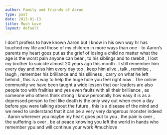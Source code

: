 ```yaml
---
author: Family and friends of Aaron
type: post
date: 2013-01-13
title: Much Love
layout: default
---
```

I don’t profess to have known Aaron but I know in his own way hr has touched my life and those of my children in more ways than one - to Aaron’s parents my heart goes put as the grief of losing a child no matter what the age is the worst pain anyone can bear , to his siblings and to rarebit , I lost my brother to suicide almost 20 years ago this month . I still remember him every day and miss him every day too , keep him alive , talk , reminise , laugh , remember his brilliance and his silliness , carry on what he left behind , this is a way to help the huge hole you feel right now .
The online community we have been taught a wide lesson that our leaders are also people too with frailties and yes even faults with all their brilliance , as someone who others think strong I know personally how easy it is as a depressed person to feel like death is the only way out when even a day before ypu were talking about the future , this is a disease of the mind and we need to understand that it can be a very very dangerous monster indeed . Aaron wherever you maybe my heart goes put to you , the pain is over , the suffering is over , be at peace knowing you left the world in hands who remember ypu and will continue your work #muchlove
